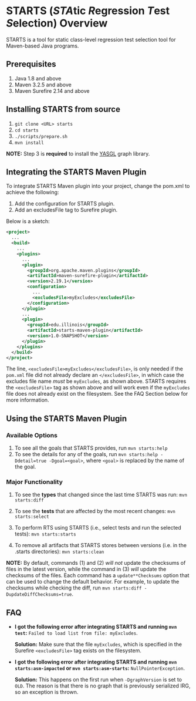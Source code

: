 # STARTS (*STA*tic *R*egression *T*est *S*election) Overview

STARTS is a tool for static class-level regression test selection tool
for Maven-based Java programs.

## Prerequisites

1. Java 1.8 and above
2. Maven 3.2.5 and above
3. Maven Surefire 2.14 and above

## Installing STARTS from source

1. `git clone <URL> starts`
2. `cd starts`
3. `./scripts/prepare.sh`
4. `mvn install`

__NOTE:__ Step 3 is __required__ to install the
[YASGL](https://github.com/TestingResearchIllinois/yasgl) graph
library.

## Integrating the STARTS Maven Plugin

To integrate STARTS Maven plugin into your project, change the pom.xml
to achieve the following:

1. Add the configuration for STARTS plugin.
2. Add an excludesFile tag to Surefire plugin.

Below is a sketch:

```xml
<project>
  ...
  <build>
    ...
    <plugins>
      ...
      <plugin>
        <groupId>org.apache.maven.plugins</groupId>
        <artifactId>maven-surefire-plugin</artifactId>
        <version>2.19.1</version>
        <configuration>
          ...
          <excludesFile>myExcludes</excludesFile>
        </configuration>
      </plugin>
      ...
      <plugin>
        <groupId>edu.illinois</groupId>
        <artifactId>starts-maven-plugin</artifactId>
        <version>1.0-SNAPSHOT</version>
      </plugin>
    </plugins>
  </build>
</project>
```

The line, `<excludesFile>myExcludes</excludesFile>`, is only needed if
the `pom.xml` file did not already declare an `</excludesFile>`, in
which case the excludes file name _must_ be `myExcludes`, as shown
above. STARTS requires the `<excludesFile>` tag as shown above and
will work even if the `myExcludes` file does not already exist on the
filesystem. See the FAQ Section below for more information.

## Using the STARTS Maven Plugin

### Available Options

1. To see all the goals that STARTS provides, run `mvn starts:help`
2. To see the details for any of the goals, run `mvn starts:help -Ddetail=true -Dgoal=<goal>`,
 where `<goal>` is replaced by the name of the goal.

### Major Functionality

1. To see the **types** that changed since the last time STARTS was run:
`mvn starts:diff`

2. To see the **tests** that are affected by the most recent changes:
`mvn starts:select`

3. To perform RTS using STARTS (i.e., select tests and run the
selected tests): `mvn starts:starts`

4. To remove all artifacts that STARTS stores between versions
(i.e. in the .starts directories): `mvn starts:clean`

__NOTE:__ By default, commands (1) and (2) *will not* update the
checksums of files in the latest version, while the command in (3)
*will* update the checksums of the files. Each command has a
`update**Checksums` option that can be used to change the default
behavior. For example, to update the checksums while checking the
diff, run `mvn starts:diff -DupdateDiffChecksums=true`.

## FAQ

- **I got the following error after integrating STARTS and running
`mvn test`:** `Failed to load list from file: myExcludes`.

   **Solution:** Make sure that the file `myExcludes`, which is
   specified in the Surefire `<excludesFile>` tag exists on the
   filesystem.

- **I got the following error after integrating STARTS and running
`mvn starts:asm-impacted` or `mvn starts:asm-starts`:**
`NullPointerException`.

   **Solution:** This happens on the first run when `-DgraphVersion` is
   set to `OLD`. The reason is that there is no graph that is
   previously serialized IRG, so an exception is thrown.

